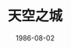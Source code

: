 ---
layout: page
title: 天空之城
description: >
  一点儿印象也没有了的宫崎骏古董代表作之一，曲子出名。
category: 电影
img: assets/img/movie/before2020/天空之城.webp
star: 3
date: 1986-08-02
---